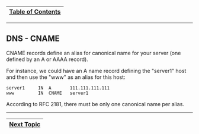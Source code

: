 |[Table of Contents](/00-Table-of-Contents.md)|
|---|

---

## DNS - CNAME

CNAME records define an alias for canonical name for your server \(one defined by an A or AAAA record\).

For instance, we could have an A name record defining the "server1" host and then use the "www" as an alias for this host:

```text
server1     IN  A       111.111.111.111
www         IN  CNAME   server1
```

According to RFC 2181, there must be only one canonical name per alias.

---

|[Next Topic](/07-osi-layer-7/dns-mx-records.md)|
|---|
